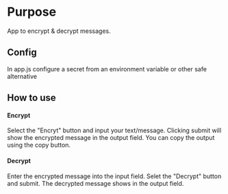 # Purpose
App to encrypt & decrypt messages.

## Config
In app.js configure a secret from an environment variable or other safe alternative

## How to use

#### Encrypt
Select the "Encryt" button and input your text/message.
Clicking submit will show the encrypted message in the output field.
You can copy the output using the copy button.

#### Decrypt
Enter the encrypted message into the input field.
Selet the "Decrypt" button and submit.
The decrypted message shows in the output field.